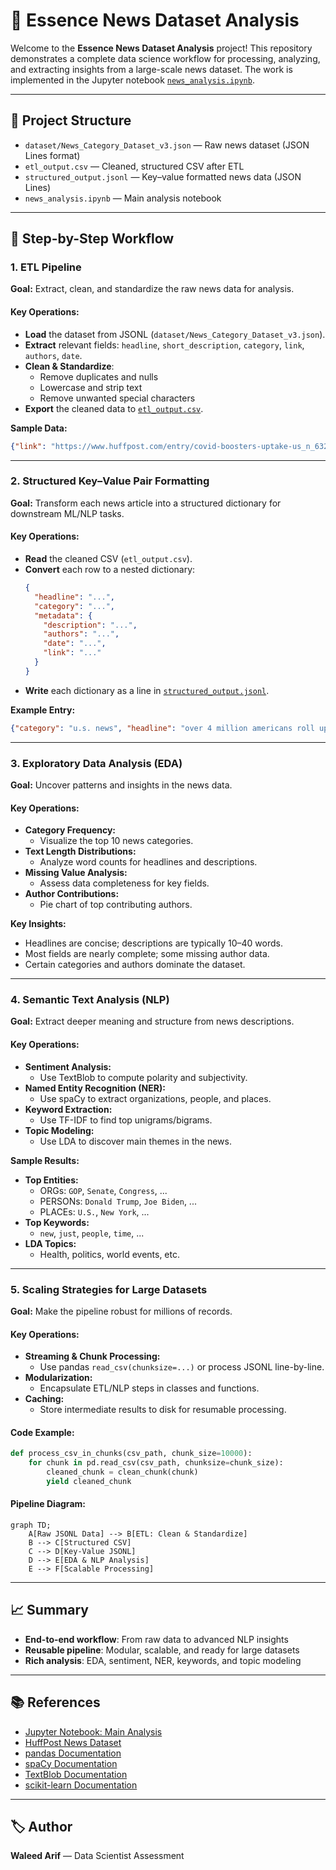 # 📰 Essence News Dataset Analysis

Welcome to the **Essence News Dataset Analysis** project! This repository demonstrates a complete data science workflow for processing, analyzing, and extracting insights from a large-scale news dataset. The work is implemented in the Jupyter notebook [`news_analysis.ipynb`](news_analysis.ipynb).

---

## 📂 Project Structure

- `dataset/News_Category_Dataset_v3.json` — Raw news dataset (JSON Lines format)
- `etl_output.csv` — Cleaned, structured CSV after ETL
- `structured_output.jsonl` — Key–value formatted news data (JSON Lines)
- `news_analysis.ipynb` — Main analysis notebook

---

## 🚦 Step-by-Step Workflow

### 1. **ETL Pipeline**

**Goal:** Extract, clean, and standardize the raw news data for analysis.

#### **Key Operations:**
- **Load** the dataset from JSONL (`dataset/News_Category_Dataset_v3.json`).
- **Extract** relevant fields: `headline`, `short_description`, `category`, `link`, `authors`, `date`.
- **Clean & Standardize**:
  - Remove duplicates and nulls
  - Lowercase and strip text
  - Remove unwanted special characters
- **Export** the cleaned data to [`etl_output.csv`](etl_output.csv).

**Sample Data:**
```json
{"link": "https://www.huffpost.com/entry/covid-boosters-uptake-us_n_632d719ee4b087fae6feaac9", "headline": "Over 4 Million Americans Roll Up Sleeves For Omicron-Targeted COVID Boosters", "category": "U.S. NEWS", "short_description": "Health experts said it is too early to predict whether demand would match up with the 171 million doses of the new boosters the U.S. ordered for the fall.", "authors": "Carla K. Johnson, AP", "date": "2022-09-23"}
```

---

### 2. **Structured Key–Value Pair Formatting**

**Goal:** Transform each news article into a structured dictionary for downstream ML/NLP tasks.

#### **Key Operations:**
- **Read** the cleaned CSV (`etl_output.csv`).
- **Convert** each row to a nested dictionary:
  ```json
  {
    "headline": "...",
    "category": "...",
    "metadata": {
      "description": "...",
      "authors": "...",
      "date": "...",
      "link": "..."
    }
  }
  ```
- **Write** each dictionary as a line in [`structured_output.jsonl`](structured_output.jsonl).

**Example Entry:**
```json
{"category": "u.s. news", "headline": "over 4 million americans roll up sleeves for omicrontargeted covid boosters", "metadata": {"authors": "carla k. johnson, ap", "date": "2022-09-23", "description": "health experts said it is too early to predict whether demand would match up with the 171 million doses of the new boosters the u.s. ordered for the fall.", "link": "https://www.huffpost.com/entry/covid-boosters-uptake-us_n_632d719ee4b087fae6feaac9"}}
```

---

### 3. **Exploratory Data Analysis (EDA)**

**Goal:** Uncover patterns and insights in the news data.

#### **Key Operations:**
- **Category Frequency:**
  - Visualize the top 10 news categories.
- **Text Length Distributions:**
  - Analyze word counts for headlines and descriptions.
- **Missing Value Analysis:**
  - Assess data completeness for key fields.
- **Author Contributions:**
  - Pie chart of top contributing authors.

**Key Insights:**
- Headlines are concise; descriptions are typically 10–40 words.
- Most fields are nearly complete; some missing author data.
- Certain categories and authors dominate the dataset.

---

### 4. **Semantic Text Analysis (NLP)**

**Goal:** Extract deeper meaning and structure from news descriptions.

#### **Key Operations:**
- **Sentiment Analysis:**
  - Use TextBlob to compute polarity and subjectivity.
- **Named Entity Recognition (NER):**
  - Use spaCy to extract organizations, people, and places.
- **Keyword Extraction:**
  - Use TF-IDF to find top unigrams/bigrams.
- **Topic Modeling:**
  - Use LDA to discover main themes in the news.

**Sample Results:**
- **Top Entities:**
  - ORGs: `GOP`, `Senate`, `Congress`, ...
  - PERSONs: `Donald Trump`, `Joe Biden`, ...
  - PLACEs: `U.S.`, `New York`, ...
- **Top Keywords:**
  - `new`, `just`, `people`, `time`, ...
- **LDA Topics:**
  - Health, politics, world events, etc.

---

### 5. **Scaling Strategies for Large Datasets**

**Goal:** Make the pipeline robust for millions of records.

#### **Key Operations:**
- **Streaming & Chunk Processing:**
  - Use pandas `read_csv(chunksize=...)` or process JSONL line-by-line.
- **Modularization:**
  - Encapsulate ETL/NLP steps in classes and functions.
- **Caching:**
  - Store intermediate results to disk for resumable processing.

#### **Code Example:**
```python
def process_csv_in_chunks(csv_path, chunk_size=10000):
    for chunk in pd.read_csv(csv_path, chunksize=chunk_size):
        cleaned_chunk = clean_chunk(chunk)
        yield cleaned_chunk
```

#### **Pipeline Diagram:**
```mermaid
graph TD;
    A[Raw JSONL Data] --> B[ETL: Clean & Standardize]
    B --> C[Structured CSV]
    C --> D[Key-Value JSONL]
    D --> E[EDA & NLP Analysis]
    E --> F[Scalable Processing]
```

---

## 📈 Summary

- **End-to-end workflow**: From raw data to advanced NLP insights
- **Reusable pipeline**: Modular, scalable, and ready for large datasets
- **Rich analysis**: EDA, sentiment, NER, keywords, and topic modeling

---

## 📚 References

- [Jupyter Notebook: Main Analysis](news_analysis.ipynb)
- [HuffPost News Dataset](https://www.kaggle.com/datasets/rmisra/news-category-dataset)
- [pandas Documentation](https://pandas.pydata.org/)
- [spaCy Documentation](https://spacy.io/)
- [TextBlob Documentation](https://textblob.readthedocs.io/en/dev/)
- [scikit-learn Documentation](https://scikit-learn.org/stable/)

---

## 🏷️ Author

**Waleed Arif** — Data Scientist Assessment 